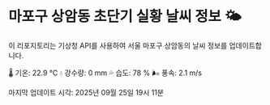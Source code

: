 
# 마포구 상암동 초단기 실황 날씨 정보 🌤️

이 리포지토리는 기상청 API를 사용하여 서울 마포구 상암동의 날씨 정보를 업데이트합니다. 

🌡️ 기온: 22.9 ℃
💧 강수량: 0 mm
💦 습도: 78 %
🌬️ 풍속: 2.1 m/s

마지막 업데이트 시각: 2025년 09월 25일 19시 11분    
